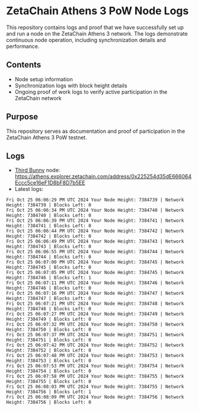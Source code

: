 # ZetaChain Athens 3 PoW Node Logs
This repository contains logs and proof that we have successfully set up and run a node on the ZetaChain Athens 3 network. The logs demonstrate continuous node operation, including synchronization details and performance.

## Contents
- Node setup information
- Synchronization logs with block height details
- Ongoing proof of work logs to verify active participation in the ZetaChain network

## Purpose
This repository serves as documentation and proof of participation in the ZetaChain Athens 3 PoW testnet.

## Logs

- [Third Bunny](https://thirdbunny.xyz/) node: https://athens.explorer.zetachain.com/address/0x225254d35dE666064Eccc5ce16eF1D8bF8D7b5EE
- Latest logs:
```
Fri Oct 25 06:06:29 PM UTC 2024 Your Node Height: 7384739 | Network Height: 7384739 | Blocks Left: 0
Fri Oct 25 06:06:34 PM UTC 2024 Your Node Height: 7384740 | Network Height: 7384740 | Blocks Left: 0
Fri Oct 25 06:06:39 PM UTC 2024 Your Node Height: 7384741 | Network Height: 7384741 | Blocks Left: 0
Fri Oct 25 06:06:44 PM UTC 2024 Your Node Height: 7384742 | Network Height: 7384742 | Blocks Left: 0
Fri Oct 25 06:06:49 PM UTC 2024 Your Node Height: 7384743 | Network Height: 7384743 | Blocks Left: 0
Fri Oct 25 06:06:55 PM UTC 2024 Your Node Height: 7384744 | Network Height: 7384744 | Blocks Left: 0
Fri Oct 25 06:07:00 PM UTC 2024 Your Node Height: 7384745 | Network Height: 7384745 | Blocks Left: 0
Fri Oct 25 06:07:05 PM UTC 2024 Your Node Height: 7384745 | Network Height: 7384746 | Blocks Left: 1
Fri Oct 25 06:07:11 PM UTC 2024 Your Node Height: 7384746 | Network Height: 7384746 | Blocks Left: 0
Fri Oct 25 06:07:16 PM UTC 2024 Your Node Height: 7384747 | Network Height: 7384747 | Blocks Left: 0
Fri Oct 25 06:07:21 PM UTC 2024 Your Node Height: 7384748 | Network Height: 7384748 | Blocks Left: 0
Fri Oct 25 06:07:27 PM UTC 2024 Your Node Height: 7384749 | Network Height: 7384749 | Blocks Left: 0
Fri Oct 25 06:07:32 PM UTC 2024 Your Node Height: 7384750 | Network Height: 7384750 | Blocks Left: 0
Fri Oct 25 06:07:37 PM UTC 2024 Your Node Height: 7384751 | Network Height: 7384751 | Blocks Left: 0
Fri Oct 25 06:07:42 PM UTC 2024 Your Node Height: 7384752 | Network Height: 7384752 | Blocks Left: 0
Fri Oct 25 06:07:48 PM UTC 2024 Your Node Height: 7384753 | Network Height: 7384753 | Blocks Left: 0
Fri Oct 25 06:07:53 PM UTC 2024 Your Node Height: 7384754 | Network Height: 7384754 | Blocks Left: 0
Fri Oct 25 06:07:58 PM UTC 2024 Your Node Height: 7384755 | Network Height: 7384755 | Blocks Left: 0
Fri Oct 25 06:08:03 PM UTC 2024 Your Node Height: 7384755 | Network Height: 7384756 | Blocks Left: 1
Fri Oct 25 06:08:09 PM UTC 2024 Your Node Height: 7384756 | Network Height: 7384756 | Blocks Left: 0
```
